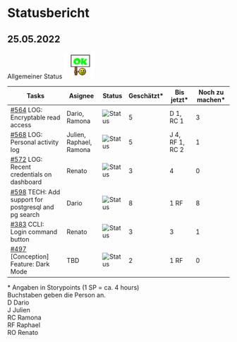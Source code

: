 # Statusbericht
## 25.05.2022

Allgemeiner Status ![Status](https://github.com/RamonaChristen/PSE-Documents/blob/main/public/images/status_ok.jpg?raw=true)


| Tasks       | Asignee   | Status | Geschätzt*  | Bis jetzt*  | Noch zu machen* |
| ----------- | -------   | -------| -----------|----------- | ------|
| [#564](https://github.com/puzzle/cryptopus/issues/564) LOG: Encryptable read access | Dario, Ramona | ![Status](https://img.shields.io/badge/Status-PR-blue) | 5 | D 1, RC 1 | 3 |
| [#568](https://github.com/puzzle/cryptopus/issues/568) LOG: Personal activity log | Julien, Raphael, Ramona    | ![Status](https://img.shields.io/badge/Status-PR-blue)  | 5 | J 4, RF 1, RC 2 | 1 |    
| [#572](https://github.com/puzzle/cryptopus/issues/572) LOG: Recent credentials on dashboard | Renato | ![Status](https://img.shields.io/badge/Status-PR-blue) | 3 | 4 | 0 |    
| [#598](https://github.com/puzzle/cryptopus/issues/598) TECH: Add support for postgresql and pg search | Dario | ![Status](https://img.shields.io/badge/Status-behind_schedule-yellow) | 8 | 1 RF | 8 |
| [#383](https://github.com/puzzle/cryptopus/issues/383) CCLI: Login command button | Renato | ![Status](https://img.shields.io/badge/Status-PR-blue) | 3 | 3 | 1 |
| [#497](https://github.com/puzzle/cryptopus/issues/497) [Conception] Feature: Dark Mode | TBD | ![Status](https://img.shields.io/badge/Status-OK-green) | 2 | 1 RF | 0 |

\* Angaben in Storypoints (1 SP = ca. 4 hours)  
Buchstaben geben die Person an.  
D Dario  
J Julien  
RC Ramona  
RF Raphael  
RO Renato
